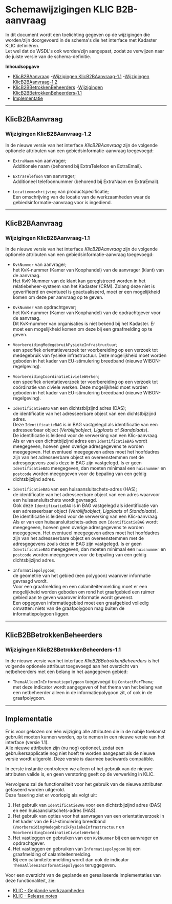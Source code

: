 ﻿# Schemawijzigingen KLIC B2B-aanvraag

In dit document wordt een toelichting gegeven op de wijzigingen die worden/zijn doorgevoerd in de schema's die het interface met Kadaster KLIC definiëren.  \
Let wel dat de WSDL's ook worden/zijn aangepast, zodat ze verwijzen naar de juiste versie van de schema-definitie.

**Inhoudsopgave**

- [KlicB2BAanvraag](#klicb2baanvraag)
  -[Wijzigingen KlicB2BAanvraag-1.1](#wijzigingen-klicb2baanvraag-11)
  -[Wijzigingen KlicB2BAanvraag-1.2](#wijzigingen-klicb2baanvraag-12)
- [KlicB2BBetrokkenBeheerders](#klicb2bbetrokkenbeheerders)
  -[Wijzigingen KlicB2BBetrokkenBeheerders-1.1](#wijzigingen-klicb2bbetrokkenbeheerders-11)
- [Implementatie](#implementatie)

---------------------------------------------------------
## KlicB2BAanvraag

### Wijzigingen KlicB2BAanvraag-1.2

In de nieuwe versie van het interface _KlicB2BAanvraag_ zijn de volgende optionele attributen van een gebiedsinformatie-aanvraag toegevoegd:

- `ExtraNaam` van aanvrager;  \
Additionele naam (behorend bij ExtraTelefoon en ExtraEmail).

- `ExtraTelefoon` van aanvrager;  \
Additioneel telefoonnummer  (behorend bij ExtraNaam en ExtraEmail).

- `Locatieomschrijving` van productspecificatie;  \
Een omschrijving van de locatie van de werkzaamheden waar de gebiedsinformatie-aanvraag voor is ingediend.

---------------------------------------------------------
## KlicB2BAanvraag

### Wijzigingen KlicB2BAanvraag-1.1

In de nieuwe versie van het interface _KlicB2BAanvraag_ zijn de volgende optionele attributen van een gebiedsinformatie-aanvraag toegevoegd:

- `KvkNummer` van aanvrager;  \
het KvK-nummer (Kamer van Koophandel) van de aanvrager (klant) van de aanvraag.  \
Het KvK-Nummer van de klant kan geregistreerd worden in het relatiebeheer-systeem van het Kadaster (CRM). Zolang deze niet is geverifieerd en eventueel is geactualiseerd, moet er een mogelijkheid komen om deze per aanvraag op te geven.

- `KvkNummer` van opdrachtgever;  \
het KvK-nummer (Kamer van Koophandel) van de opdrachtgever voor de aanvraag.  \
Dit KvK-nummer van organisaties is niet bekend bij het Kadaster. Er moet een mogelijkheid komen om deze bij een graafmelding op te geven.

- `VoorbereidingMedegebruikFysiekeInfrastructuur`;  \
een specifiek orientatieverzoek ter voorbereiding op een verzoek tot medegebruik van fysieke infrastructuur. Deze mogelijkheid moet worden geboden in het kader van EU-stimulering breedband (nieuwe WIBON-regelgeving).

- `VoorbereidingCoordinatieCivieleWerken`;  \
een specifiek orientatieverzoek ter voorbereiding op een verzoek tot coördinatie van civiele werken. Deze mogelijkheid moet worden geboden in het kader van EU-stimulering breedband (nieuwe WIBON-regelgeving).

- `IdentificatieBAG` van een dichtstbijzijnd adres (DAS);  \
de identificatie van het adresseerbare object van een dichtstbijzijnd adres.  \
Deze `IdentificatieBAG` is in BAG vastgelegd als identificatie van een adresseerbaar object (_Verblijfsobject_, _Ligplaats_ of _Standplaats_).  \
De identificatie is leidend voor de verwerking van een Klic-aanvraag.  \
Als er van een dichtstbijzijnd adres een `IdentificatieBAG` wordt meegegeven, hoeven geen overige adresgegevens te worden meegegeven. Het eventueel meegegeven adres moet het hoofdadres zijn van het adresseerbare object en overeenstemmen met de adresgegevens zoals deze in BAG zijn vastgelegd.
Is er geen `IdentificatieBAG` meegegeven, dan moeten minimaal een `huisnummer` en `postcode` worden meegegeven voor de bepaling van een geldig dichtsbijzijnd adres.

- `IdentificatieBAG` van een huisaansluitschets-adres (HAS);  \
de identificatie van het adresseerbare object van een adres waarvoor een huisaansluitschets wordt gevraagd.  \
Ook deze `IdentificatieBAG` is in BAG vastgelegd als identificatie van een adresseerbaar object (_Verblijfsobject_, _Ligplaats_ of _Standplaats_).  \
De identificatie is leidend voor de verwerking van een Klic-aanvraag.  \
Als er van een huisaansluitschets-adres een `IdentificatieBAG` wordt meegegeven, hoeven geen overige adresgegevens te worden meegegeven. Het eventueel meegegeven adres moet het hoofdadres zijn van het adresseerbare object en overeenstemmen met de adresgegevens zoals deze in BAG zijn vastgelegd.
Is er geen `IdentificatieBAG` meegegeven, dan moeten minimaal een `huisnummer` en `postcode` worden meegegeven voor de bepaling van een geldig dichtsbijzijnd adres.

- `Informatiepolygoon`;  \
de geometrie van het gebied (een polygoon) waarover informatie gevraagd wordt.  \
Voor een graafmelding en een calamiteitenmelding moet er een mogelijkheid worden geboden om rond het graafgebied een ruimer gebied aan te geven waarover informatie wordt gewenst.  \
Een opgegeven informatiegebied moet een graafgebied volledig omvatten: niets van de graafpolygoon mag buiten de informatiepolygoon liggen.

---------------------------------------------------------
## KlicB2BBetrokkenBeheerders

### Wijzigingen KlicB2BBetrokkenBeheerders-1.1

In de nieuwe versie van het interface _KlicB2BBetrokkenBeheerders_ is het volgende optionele attribuut toegevoegd aan het overzicht van netbeheerders met een belang in het aangegeven gebied:

- `ThemaAlleenInInformatiepolygoon` toegevoegd bij `ContactPerThema`;  \
met deze indicator wordt aangegeven of het thema van het belang van een netbeheerder alleen in de informatiepolygoon zit, of ook in de graafpolygoon.

---------------------------------------------------------
## Implementatie

Er is voor gekozen om één wijziging alle attributen die in de nabije toekomst gebruikt moeten kunnen worden, op te nemen in een nieuwe versie van het interface (versie 1.1).  \
Alle nieuwe attributen zijn (nu nog) optioneel, zodat een gebruikersapplicatie nog niet hoeft te worden aangepast als de nieuwe versie wordt uitgerold. Deze versie is daarmee backwards compatible.

In eerste instantie controleren we alleen of het gebruik van de nieuwe attributen valide is, en geen verstoring geeft op de verwerking in KLIC.

Vervolgens zal de functionaliteit voor het gebruik van de nieuwe attributen gefaseerd worden uitgerold.  \
Deze fasering ziet er voorlopig als volgt uit:

1. Het gebruik van `IdentificatieBAG` voor een dichtstbijzijnd adres (DAS) en een huisaansluitschets-adres (HAS).
2. Het gebruik van opties voor het aanvragen van een orientatieverzoek in het kader van de EU-stimulering breedband (`VoorbereidingMedegebruikFysiekeInfrastructuur` en `VoorbereidingCoordinatieCivieleWerken`).
3. Het vastleggen en gebruiken van een `KvkNummer` bij een aanvrager en opdrachtgever.
4. Het vastleggen en gebruiken van `Informatiepolygoon` bij een graafmelding of calamiteitenmelding.  \
Bij een calamiteitenmelding wordt dan ook de indicator `ThemaAlleenInInformatiepolygoon` teruggegeven.

Voor een overzicht van de geplande en gerealiseerde implementaties van deze functionaliteit, zie:
* [KLIC - Geplande werkzaamheden](../KLIC%20-%20Geplande%20werkzaamheden.md) 
* [KLIC - Release notes](../KLIC%20-%20Release%20notes.md) 


